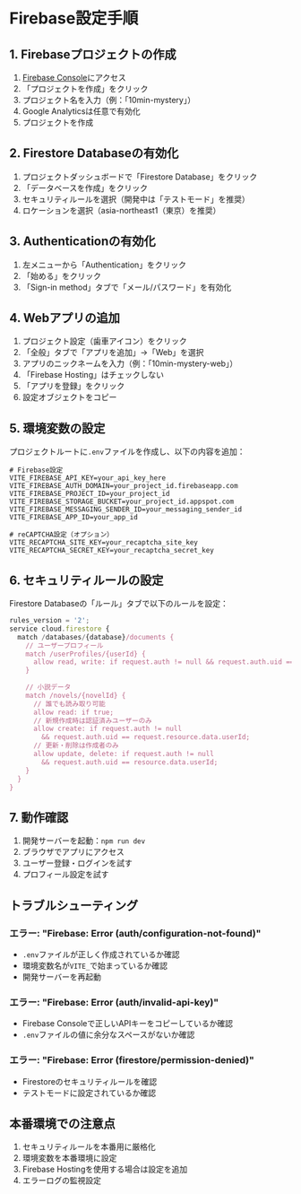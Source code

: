# Firebase設定手順

## 1. Firebaseプロジェクトの作成

1. [Firebase Console](https://console.firebase.google.com/)にアクセス
2. 「プロジェクトを作成」をクリック
3. プロジェクト名を入力（例：「10min-mystery」）
4. Google Analyticsは任意で有効化
5. プロジェクトを作成

## 2. Firestore Databaseの有効化

1. プロジェクトダッシュボードで「Firestore Database」をクリック
2. 「データベースを作成」をクリック
3. セキュリティルールを選択（開発中は「テストモード」を推奨）
4. ロケーションを選択（asia-northeast1（東京）を推奨）

## 3. Authenticationの有効化

1. 左メニューから「Authentication」をクリック
2. 「始める」をクリック
3. 「Sign-in method」タブで「メール/パスワード」を有効化

## 4. Webアプリの追加

1. プロジェクト設定（歯車アイコン）をクリック
2. 「全般」タブで「アプリを追加」→「Web」を選択
3. アプリのニックネームを入力（例：「10min-mystery-web」）
4. 「Firebase Hosting」はチェックしない
5. 「アプリを登録」をクリック
6. 設定オブジェクトをコピー

## 5. 環境変数の設定

プロジェクトルートに`.env`ファイルを作成し、以下の内容を追加：

```env
# Firebase設定
VITE_FIREBASE_API_KEY=your_api_key_here
VITE_FIREBASE_AUTH_DOMAIN=your_project_id.firebaseapp.com
VITE_FIREBASE_PROJECT_ID=your_project_id
VITE_FIREBASE_STORAGE_BUCKET=your_project_id.appspot.com
VITE_FIREBASE_MESSAGING_SENDER_ID=your_messaging_sender_id
VITE_FIREBASE_APP_ID=your_app_id

# reCAPTCHA設定（オプション）
VITE_RECAPTCHA_SITE_KEY=your_recaptcha_site_key
VITE_RECAPTCHA_SECRET_KEY=your_recaptcha_secret_key
```

## 6. セキュリティルールの設定

Firestore Databaseの「ルール」タブで以下のルールを設定：

```javascript
rules_version = '2';
service cloud.firestore {
  match /databases/{database}/documents {
    // ユーザープロフィール
    match /userProfiles/{userId} {
      allow read, write: if request.auth != null && request.auth.uid == userId;
    }
    
    // 小説データ
    match /novels/{novelId} {
      // 誰でも読み取り可能
      allow read: if true;
      // 新規作成時は認証済みユーザーのみ
      allow create: if request.auth != null 
        && request.auth.uid == request.resource.data.userId;
      // 更新・削除は作成者のみ
      allow update, delete: if request.auth != null 
        && request.auth.uid == resource.data.userId;
    }
  }
}
```

## 7. 動作確認

1. 開発サーバーを起動：`npm run dev`
2. ブラウザでアプリにアクセス
3. ユーザー登録・ログインを試す
4. プロフィール設定を試す

## トラブルシューティング

### エラー: "Firebase: Error (auth/configuration-not-found)"
- `.env`ファイルが正しく作成されているか確認
- 環境変数名が`VITE_`で始まっているか確認
- 開発サーバーを再起動

### エラー: "Firebase: Error (auth/invalid-api-key)"
- Firebase Consoleで正しいAPIキーをコピーしているか確認
- `.env`ファイルの値に余分なスペースがないか確認

### エラー: "Firebase: Error (firestore/permission-denied)"
- Firestoreのセキュリティルールを確認
- テストモードに設定されているか確認

## 本番環境での注意点

1. セキュリティルールを本番用に厳格化
2. 環境変数を本番環境に設定
3. Firebase Hostingを使用する場合は設定を追加
4. エラーログの監視設定
